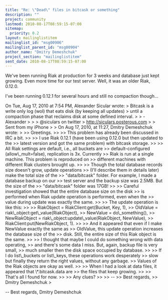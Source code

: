 ```yaml
---
title: "Re: \"Dead\" files in bitcask or something"
description: ""
project: community
lastmod: 2010-08-17T08:59:15-07:00
sitemap:
  priority: 0.2
layout: mailinglistitem
mailinglist_id: "msg00906"
mailinglist_parent_id: "msg00904"
author_name: "Dmitry Demeshchuk"
project_section: "mailinglistitem"
sent_date: 2010-08-17T08:59:15-07:00
---
```



We've been running Riak at production for 3 weeks and database just
kept growing. Even more time for our test server. Well, it was an
older Riak, 0.12.0.

I've been running 0.12.1 for several hours and still no compaction though...

On Tue, Aug 17, 2010 at 7:54 PM, Alexander Sicular  wrote:
&gt; Bitcask is a write only log (wol) that eats disk (by keeping all updates)
&gt; until a compaction phase that reclaims disk at some defined interval.
&gt;
&gt; -Alexander
&gt;
&gt;
&gt; @siculars on twitter
&gt; http://siculars.posterous.com
&gt;
&gt; Sent from my iPhone
&gt;
&gt; On Aug 17, 2010, at 11:27, Dmitry Demeshchuk  wrote:
&gt;
&gt;&gt; Greetings.
&gt;&gt;
&gt;&gt; This problem has already been discussed in IRC a bit.
&gt;&gt;
&gt;&gt; I use Riak 0.12.1 (have been using 0.12.0 but then updated to the
&gt;&gt; latest version and got the same problem) with bitcask storage.
&gt;&gt;
&gt;&gt; All Riak settings are default, i.e., all buckets are
&gt;&gt; default-configured (allow\\_mult=false), replication is 3x. Currently
&gt;&gt; Riak is run at a single machine. This problem is reproduced on
&gt;&gt; different machines with different Riak clusters brought up.
&gt;&gt;
&gt;&gt; Though the total database records size doesn't grow, update operations
&gt;&gt; (I'll describe them in details later) make the total size of the
&gt;&gt; "data/bitcask" folder. For example, I made a database backup on our
&gt;&gt; test server and the backup size was 2.5MB. But the size of the
&gt;&gt; "data/bitcask" folder was 17GB!
&gt;&gt;
&gt;&gt; Careful investigation showed that the entire database size on the disk
&gt;&gt; is performed when Riak update operation is performed, even when the
&gt;&gt; value during update was exactly the same.
&gt;&gt;
&gt;&gt; The update operation is like this:
&gt;&gt;
&gt;&gt; RiakObject = RiakClient:get(Bucket, Key, 1),
&gt;&gt; OldValue = riak\\_object:get\\_value(RiakObject),
&gt;&gt; NewValue = do\\_something(),
&gt;&gt; NewRiakObject = riak\\_object:update\\_value(RiakObject, NewValue),
&gt;&gt; RiakClient:put(NewRiakObject, 1).
&gt;&gt;
&gt;&gt; And it appeared that even if I make NewValue exactly the same as
&gt;&gt; OldValue, this update operation increases the database size of the
&gt;&gt; disk. Still, the entire size of this Riak object is the same.
&gt;&gt;
&gt;&gt; I thought that maybe I could do something wrong with data operating,
&gt;&gt; and there's some data I miss. But, again, backup file is very small,
&gt;&gt; much smaller then the disk space occupied by database.
&gt;&gt;
&gt;&gt; If I do list\\_buckets or list\\_keys, these operations work desperately
&gt;&gt; slow but finally they return the right values, without any garbage.
&gt;&gt; Values of the Riak objects are okay as well.
&gt;&gt;
&gt;&gt; When I had a look at data files, it appeared that \\*.bitcask.data are
&gt;&gt; the files that keep growing.
&gt;&gt;
&gt;&gt; That's all I found for now.
&gt;&gt;
&gt;&gt; Any clues?
&gt;&gt;
&gt;&gt; --
&gt;&gt; Best regards,
&gt;&gt; Dmitry Demeshchuk
&gt;

-- 
Best regards,
Dmitry Demeshchuk

